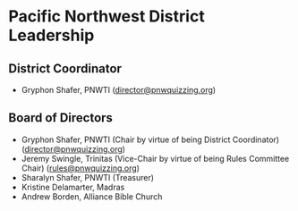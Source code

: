 # Pacific Northwest District Leadership

## District Coordinator

- Gryphon Shafer, PNWTI ([director@pnwquizzing.org](mailto:director@pnwquizzing.org))

## Board of Directors

- Gryphon Shafer, PNWTI (Chair by virtue of being District Coordinator)
  ([director@pnwquizzing.org](mailto:director@pnwquizzing.org))
- Jeremy Swingle, Trinitas (Vice-Chair by virtue of being Rules Committee Chair)
  ([rules@pnwquizzing.org](mailto:rules@pnwquizzing.org))
- Sharalyn Shafer, PNWTI (Treasurer)
- Kristine Delamarter, Madras
- Andrew Borden, Alliance Bible Church
